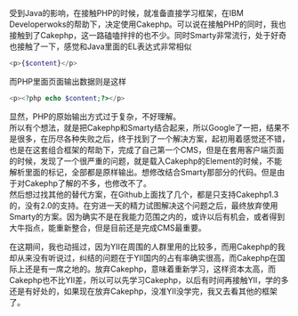 受到Java的影响，在接触PHP的时候，就准备直接学习框架，在IBM Developerwoks的帮助下，决定使用Cakephp。可以说在接触PHP的同时，我也接触到了Cakephp，这一路磕嗑拌拌的也不少。同时Smarty非常流行，处于好奇也接触了一下，感觉和Java里面的EL表达式非常相似

```php
<p>{$content}</p>
```

而PHP里面页面输出数据则是这样

```php
<p><?php echo $content;?></p>
```

显然，PHP的原始输出方式过于复杂，不好理解。  
所以有个想法，就是把Cakephp和Smarty结合起来，所以Google了一把，结果不是很多，在历尽各种失败之后，终于找到了一个解决方案，起初用着感觉还不错，也是在这套组合框架的帮助下，完成了自己第一个CMS，但是在套用客户端页面的时候，发现了一个很严重的问题，就是载入Cakephp的Element的时候，不能解析里面的标记，全部都是原样输出。想修改结合Smarty那部分的代码。但是由于对Cakephp了解的不多，也修改不了。  
然后想过找其他的替代方案，在Github上面找了几个，都是只支持Cakephp1.3的，没有2.0的支持。在穷进一天的精力试图解决这个问题之后，最终放弃使用Smarty的方案。因为确实不是在我能力范围之内的，或许以后有机会，或者得到大牛指点，能重新整合，但是目前还是完成CMS最重要。


在这期间，我也动摇过，因为YII在周围的人群里用的比较多，而用Cakephp的我却从来没有听说过，纠结的问题在于YII国内的占有率确实很高，而Cakephp在国际上还是有一席之地的。放弃Cakephp，意味着重新学习，这样资本太高，而Cakephp也不比YII差，所以可以先学习Cakephp，以后有时间再接触YII，学的多还是有好处的，如果现在放弃Cakephp，没准YII没学完，我又去看其他的框架了。